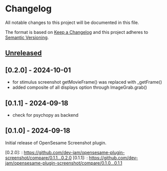 # Changelog

All notable changes to this project will be documented in this file.

The format is based on [Keep a Changelog](http://keepachangelog.com/en/1.0.0/)
and this project adheres to [Semantic Versioning](http://semver.org/spec/v2.0.0.html).

## [Unreleased]


## [0.2.0] - 2024-10-01

- for stimulus screenshot getMovieFrame() was replaced with \_getFrame()
- added composite of all displays option through ImageGrab.grab()
    
## [0.1.1] - 2024-09-18

- check for psychopy as backend
    
## [0.1.0] - 2024-09-18

Initial release of OpenSesame Screenshot plugin.
    

[Unreleased]: https://github.com/dev-jam/opensesame-plugin-screenshot/compare/0.2.0...HEAD
[0.2.0]: : https://github.com/dev-jam/opensesame-plugin-screenshot/compare/0.1.1...0.2.0
[0.1.1]: : https://github.com/dev-jam/opensesame-plugin-screenshot/compare/0.1.0...0.1.1
